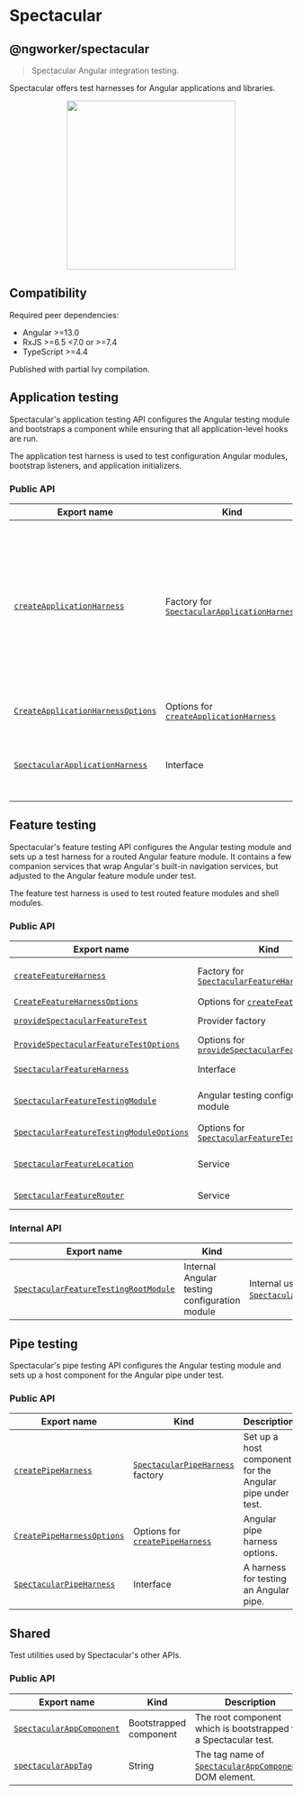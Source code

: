 # Spectacular

## @ngworker/spectacular

> Spectacular Angular integration testing.

Spectacular offers test harnesses for Angular applications and libraries.

<p align="center">
 <img width="300" height="300" src="https://cdn.jsdelivr.net/gh/ngworker/ngworker@main/packages/spectacular/src/assets/logo.png" />
</p>

## Compatibility

Required peer dependencies:

- Angular >=13.0
- RxJS >=6.5 <7.0 or >=7.4
- TypeScript >=4.4

Published with partial Ivy compilation.

## Application testing

Spectacular's application testing API configures the Angular testing module and
bootstraps a component while ensuring that all application-level hooks are run.

The application test harness is used to test configuration Angular modules,
bootstrap listeners, and application initializers.

### Public API

| Export name                                                                            | Kind                                                                                              | Description                                                                                                                                                       |
| -------------------------------------------------------------------------------------- | ------------------------------------------------------------------------------------------------- | ----------------------------------------------------------------------------------------------------------------------------------------------------------------- |
| [`createApplicationHarness`](/docs/api/modules#createapplicationharness)               | Factory for [`SpectacularApplicationHarness`](/docs/api/interfaces/SpectacularApplicationHarness) | Bootstrap a Spectacular application with the specified metadata. Useful to test configuration Angular modules, bootstrap listeners, and application initializers. |
| [`CreateApplicationHarnessOptions`](/docs/api/modules#createapplicationharnessoptions) | Options for [`createApplicationHarness`](/docs/api/modules#createapplicationharness)              | Application harness options.                                                                                                                                      |
| [`SpectacularApplicationHarness`](/docs/api/interfaces/SpectacularApplicationHarness)  | Interface                                                                                         | A harness for testing application-level software artifacts.                                                                                                       |

## Feature testing

Spectacular's feature testing API configures the Angular testing module and sets
up a test harness for a routed Angular feature module. It contains a few
companion services that wrap Angular's built-in navigation services, but
adjusted to the Angular feature module under test.

The feature test harness is used to test routed feature modules and shell
modules.

### Public API

| Export name                                                                                             | Kind                                                                                               | Description                                                                                                                                                                                                                   |
| ------------------------------------------------------------------------------------------------------- | -------------------------------------------------------------------------------------------------- | ----------------------------------------------------------------------------------------------------------------------------------------------------------------------------------------------------------------------------- |
| [`createFeatureHarness`](/docs/api/modules#createfeatureharness)                                        | Factory for [`SpectacularFeatureHarness`](/docs/api/interfaces/SpectacularFeatureHarness)          | Configure [`SpectacularFeatureTestingModule`](/docs/api/classes/SpectacularFeatureTestingModule), bootstrap [`SpectacularAppComponent`](/docs/api/classes/SpectacularAppComponent) and navigate to the default feature route. |
| [`CreateFeatureHarnessOptions`](/docs/api/interfaces/CreateFeatureHarnessOptions)                       | Options for [`createFeatureHarness`](/docs/api/modules#createfeatureharness)                       | Feature harness options.                                                                                                                                                                                                      |
| [`provideSpectacularFeatureTest`](/docs/api/modules#providespectacularfeaturetest)                      | Provider factory                                                                                   | Configure [`SpectacularFeatureLocation`](/docs/api/classes/SpectacularFeatureLocation) and [`SpectacularFeatureRouter`](/docs/api/classes/SpectacularFeatureRouter)                                                           |
| [`ProvideSpectacularFeatureTestOptions`](/docs/api/interfaces/ProvideSpectacularFeatureTestOptions)     | Options for [`provideSpectacularFeatureTest`](/docs/api/modules#providespectacularfeaturetest)     | Spectacular feature test options.                                                                                                                                                                                             |
| [`SpectacularFeatureHarness`](/docs/api/interfaces/SpectacularFeatureHarness)                           | Interface                                                                                          | A harness for testing an Angular feature module.                                                                                                                                                                              |
| [`SpectacularFeatureTestingModule`](/docs/api/classes/SpectacularFeatureTestingModule)                  | Angular testing configuration module                                                               | Configure the [`RouterTestingModule`](https://angular.io/api/router/testing/RouterTestingModule) and provide Spectactular services for testing feature modules.                                                               |
| [`SpectacularFeatureTestingModuleOptions`](/docs/api/interfaces/SpectacularFeatureTestingModuleOptions) | Options for [`SpectacularFeatureTestingModule`](/docs/api/classes/SpectacularFeatureTestingModule) | Feature testing options for [`SpectacularFeatureTestingModule.withFeature`](/docs/api/classes/SpectacularFeatureTestingModule#withfeature).                                                                                   |
| [`SpectacularFeatureLocation`](/docs/api/classes/SpectacularFeatureLocation)                            | Service                                                                                            | A subset of Angular's [`Location`](https://angular.io/api/common/Location) service adjusted to the Angular feature module under test.                                                                                         |
| [`SpectacularFeatureRouter`](/docs/api/classes/SpectacularFeatureRouter)                                | Service                                                                                            | A subset of Angular's [`Router`](https://angular.io/api/router/Router) service adjusted to the Angular feature module under test.                                                                                             |

### Internal API

| Export name                                                                                    | Kind                                          | Description                                                                                                                                |
| ---------------------------------------------------------------------------------------------- | --------------------------------------------- | ------------------------------------------------------------------------------------------------------------------------------------------ |
| [`SpectacularFeatureTestingRootModule`](/docs/api/classes/SpectacularFeatureTestingRootModule) | Internal Angular testing configuration module | Internal use only. Used by [`SpectacularFeatureTestingModule.withFeature`](/docs/api/classes/SpectacularFeatureTestingModule#withfeature). |

## Pipe testing

Spectacular's pipe testing API configures the Angular testing module and sets up
a host component for the Angular pipe under test.

### Public API

| Export name                                                                 | Kind                                                                         | Description                                              |
| --------------------------------------------------------------------------- | ---------------------------------------------------------------------------- | -------------------------------------------------------- |
| [`createPipeHarness`](/docs/api/modules#createpipeharness)                  | [`SpectacularPipeHarness`](/docs/api/classes/SpectacularPipeHarness) factory | Set up a host component for the Angular pipe under test. |
| [`CreatePipeHarnessOptions`](/docs/api/interfaces/CreatePipeHarnessOptions) | Options for [`createPipeHarness`](/docs/api/modules#createpipeharness)       | Angular pipe harness options.                            |
| [`SpectacularPipeHarness`](/docs/api/classes/SpectacularPipeHarness)        | Interface                                                                    | A harness for testing an Angular pipe.                   |

## Shared

Test utilities used by Spectacular's other APIs.

### Public API

| Export name                                                            | Kind                   | Description                                                                                          |
| ---------------------------------------------------------------------- | ---------------------- | ---------------------------------------------------------------------------------------------------- |
| [`SpectacularAppComponent`](/docs/api/classes/SpectacularAppComponent) | Bootstrapped component | The root component which is bootstrapped for a Spectacular test.                                     |
| [`spectacularAppTag`](/docs/api/modules#spectacularapptag)             | String                 | The tag name of [`SpectacularAppComponent`](/docs/api/classes/SpectacularAppComponent)s DOM element. |
